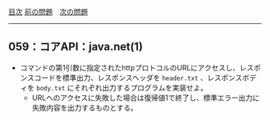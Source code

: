 [目次](../toc.md)
[前の問題](../058/README.md)　[次の問題](../060/README.md)


***
## 059：コアAPI：java.net(1)
* コマンドの第1引数に指定されたhttpプロトコルのURLにアクセスし、レスポンスコードを標準出力、レスポンスヘッダを `header.txt` 、レスポンスボディを `body.txt` にそれぞれ出力するプログラムを実装せよ。
    * URLへのアクセスに失敗した場合は復帰値1で終了し、標準エラー出力に失敗内容を出力するものとする。

